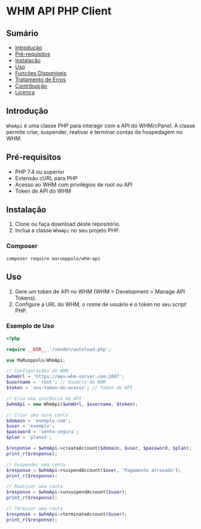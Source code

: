 # WHM API PHP Client

## Sumário

- [Introdução](#introdução)
- [Pré-requisitos](#pré-requisitos)
- [Instalação](#instalação)
- [Uso](#uso)
- [Funções Disponíveis](#funções-disponíveis)
- [Tratamento de Erros](#tratamento-de-erros)
- [Contribuição](#contribuição)
- [Licença](#licença)

## Introdução

`WhmApi` é uma classe PHP para interagir com a API do WHM/cPanel. A classe permite criar, suspender, reativar e terminar contas de hospedagem no WHM.

## Pré-requisitos

- PHP 7.4 ou superior
- Extensão cURL para PHP
- Acesso ao WHM com privilégios de root ou API
- Token de API do WHM

## Instalação

1. Clone ou faça download deste repositório.
2. Inclua a classe `WhmApi` no seu projeto PHP.

### Composer
```composer require maruoppolo/whm-api```

## Uso

1. Gere um token de API no WHM (WHM > Development > Manage API Tokens).
2. Configure a URL do WHM, o nome de usuário e o token no seu script PHP.

### Exemplo de Uso

```php
<?php

require __DIR__.'/vendor/autoload.php';

use MaRuoppolo/WhmApi;

// Configurações do WHM
$whmUrl = 'https://meu-whm-server.com:2087';
$username = 'root'; // Usuário do WHM
$token = 'seu-token-de-acesso'; // Token de API

// Cria uma instância da API
$whmApi = new WhmApi($whmUrl, $username, $token);

// Criar uma nova conta
$domain = 'exemplo.com';
$user = 'exemplo';
$password = 'senha-segura';
$plan = 'plano1';

$response = $whmApi->createAccount($domain, $user, $password, $plan);
print_r($response);

// Suspender uma conta
$response = $whmApi->suspendAccount($user, 'Pagamento atrasado');
print_r($response);

// Reativar uma conta
$response = $whmApi->unsuspendAccount($user);
print_r($response);

// Terminar uma conta
$response = $whmApi->terminateAccount($user);
print_r($response);
